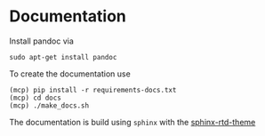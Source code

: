 # Documentation
Install pandoc via 
```
sudo apt-get install pandoc
```

To create the documentation use
```
(mcp) pip install -r requirements-docs.txt
(mcp) cd docs
(mcp) ./make_docs.sh
```

The documentation is build using `sphinx` with the 
[sphinx-rtd-theme](https://sphinx-rtd-theme.readthedocs.io/en/latest/configuring.html) 

